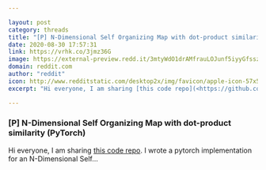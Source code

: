 ```yaml
---

layout: post
category: threads
title: "[P] N-Dimensional Self Organizing Map with dot-product similarity (PyTorch)"
date: 2020-08-30 17:57:31
link: https://vrhk.co/3jmz36G
image: https://external-preview.redd.it/3mtyWdO1drAMfrauLOJunf5iyyGfsszrgmwKd0CmaSY.jpg?width=420&height=219.895287958&auto=webp&crop=420:219.895287958,smart&s=ee39200d191b8f3b0810c4c7f19527877a9d87c8
domain: reddit.com
author: "reddit"
icon: http://www.redditstatic.com/desktop2x/img/favicon/apple-icon-57x57.png
excerpt: "Hi everyone, I am sharing [this code repo](<https://github.com/bdebowski/som-nd>). I wrote a pytorch implementation for an N-Dimensional Self..."

---
```


### [P] N-Dimensional Self Organizing Map with dot-product similarity (PyTorch)

Hi everyone, I am sharing [this code repo](<https://github.com/bdebowski/som-nd>). I wrote a pytorch implementation for an N-Dimensional Self...